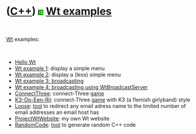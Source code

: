 



 

 

 

 

 

([C++](Cpp.htm)) ![Wt](PicWt.png) [Wt examples](CppWtExample.htm)
=================================================================

 

[Wt](CppWt.htm) examples:

 

-   [Hello Wt](CppHelloWt.htm)
-   [Wt example 1](CppWtExample1.htm): display a simple menu
-   [Wt example 2](CppWtExample2.htm): display a (less) simple menu
-   [Wt example 3: broadcasting](CppWtExample3.htm)
-   [Wt example 4: broadcasting using
    WtBroadcastServer](CppWtExample4.htm)
-   [ConnectThree](GameConnectThree.htm): connect-Three
    [game](Games.htm)
-   [K3-Op-Een-Rij](GameK3OpEenRij.htm): connect-Three [game](Games.htm)
    with K3 (a flemish girlyband) style
-   [Loose](ToolLoose.htm): [tool](Tools.htm) to redirect any email
    adress name to the limited number of email addresses an email host
    has
-   [ProjectWtWebsite](ProjectWtWebsite.htm): my own Wt website
-   [RandomCode](ToolRandomCode.htm): [tool](Tools.htm) to generate
    random C++ code

 

 

 

 

 





 



